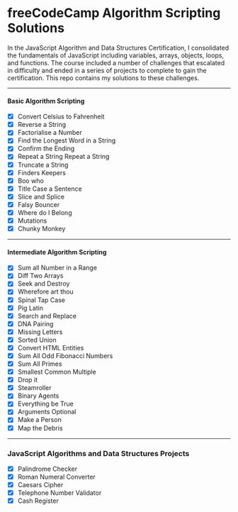 # freeCodeCamp Algorithm Scripting Solutions

In the JavaScript Algorithm and Data Structures Certification, I consolidated the fundamentals of JavaScript including variables, arrays, objects, loops, and functions.
The course included a number of challenges that escalated in difficulty and ended in a series of projects to complete to gain the certification. This repo contains my solutions to these challenges.

---

#### Basic Algorithm Scripting

- [x] Convert Celsius to Fahrenheit
- [x] Reverse a String
- [x] Factorialise a Number
- [x] Find the Longest Word in a String
- [x] Confirm the Ending
- [x] Repeat a String Repeat a String
- [x] Truncate a String
- [x] Finders Keepers
- [x] Boo who
- [x] Title Case a Sentence
- [x] Slice and Splice
- [x] Falsy Bouncer
- [x] Where do I Belong
- [x] Mutations
- [x] Chunky Monkey

---

#### Intermediate Algorithm Scripting

- [x] Sum all Number in a Range
- [x] Diff Two Arrays
- [x] Seek and Destroy
- [x] Wherefore art thou
- [x] Spinal Tap Case
- [x] Pig Latin
- [x] Search and Replace
- [x] DNA Pairing
- [x] Missing Letters
- [x] Sorted Union
- [x] Convert HTML Entities
- [x] Sum All Odd Fibonacci Numbers
- [x] Sum All Primes
- [x] Smallest Common Multiple
- [x] Drop it
- [x] Steamroller
- [x] Binary Agents
- [x] Everything be True
- [x] Arguments Optional
- [x] Make a Person
- [x] Map the Debris

---

### JavaScript Algorithms and Data Structures Projects

- [x] Palindrome Checker
- [x] Roman Numeral Converter
- [x] Caesars Cipher
- [x] Telephone Number Validator
- [x] Cash Register
